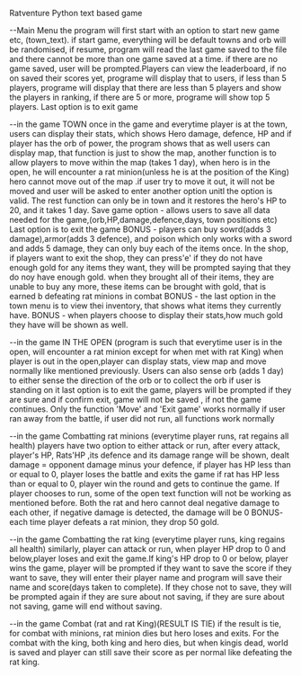 Ratventure
Python text based game


--Main Menu
the program will first start with an option to start new game etc, (town_text). if start game, everything will be default towns and orb will be randomised, if resume, program will read the last game saved to the file and
there cannot be more than one game saved at a time. if there are no game saved, user will be prompted.Players can view the leaderboard, if no on saved their scores yet, programe will display that to users, if less than 5 players,
programe will display that there are less than 5 players and show the players in ranking, if there are 5 or more, programe will show top 5 players. Last option is to exit game


--in the game TOWN
once in the game and everytime player is at the town, users can display their stats, which shows Hero damage, defence, HP and if player has the orb of power, the program shows that as well
users can display map, that function is just to show the map, another function is to allow players to move within the map (takes 1 day), when hero is in the open, he will encounter a rat minion(unless he is at the position of the King)
hero cannot move out of the map .if user try to move it out, it will not be moved and user will be asked to enter another option unitl the option is valid. The rest function can only be in
town and it restores the hero's HP to 20, and it takes 1 day. Save game option - allows users to save all data needed for the game,(orb,HP,damage,defence,days, town positions etc)
Last option is to exit the game
BONUS - players can buy sowrd(adds 3 damage),armor(adds 3 defence), and poison which only works with a sword and adds 5 damage, they can only buy each of the items once. In the shop, if players want to exit the shop, they can press'e'
 if they do not have enough gold for any items they want, they will be prompted saying that they do noy have enough gold.
 when they brought all of their items, they are unable to buy any more, these items can be brought with gold, that is earned b defeating rat minions in combat
BONUS - the last option in the town menu is to view thei inventory, that shows what items they currently have.
BONUS - when players choose to display their stats,how much gold they have will be shown as well.

--in the game IN THE OPEN (program is such that everytime user is in the open, will encounter a rat minion except for when met with rat King)
when player is out in the open,player can display stats, view map and move normally like mentioned previously. Users can also sense orb (adds 1 day) to either sense the direction of the orb or to collect the orb if user is standing on it
last option is to exit the game, players will be prompted if they are sure and if confirm exit, game will not be saved , if not the game continues. Only the function 'Move' and 'Exit game' works normally if
 user ran away from the battle, if user did not run, all functions work normally

--in the game Combatting rat minions (everytime player runs, rat regains all health)
players have two option to either attack or run, after every attack, player's HP, Rats'HP ,its defence and its damage range will be shown, dealt damage = opponent damage minus your defence,
if player has HP less than or equal to 0, player loses the battle and exits the game
if rat has HP less than or equal to 0, player win the round and gets to continue the game. If player chooses to run, some of the open text function will not be working as mentioned before.
Both the rat and hero cannot deal negative damage to each other, if negative damage is detected, the damage will be 0
BONUS- each time player defeats a rat minion, they drop 50 gold.

--in the game Combatting the rat king (everytime player runs, king regains all health)
similarly, player can attack or run, when player HP drop to 0 and below,player loses and exit the game.If king's HP drop to 0 or below, player wins the game, player will be prompted if they want to save the score
if they want to save, they will enter their player name and program will save their name and score(days taken to complete). If they chose not to save, they will be prompted again if they are sure about not saving, if they are sure
 about not saving, game will end without saving.

--in the game Combat (rat and rat King)(RESULT IS TIE)
if the result is tie, for combat with minions, rat minion dies but hero loses and exits. For the combat with the king, both king and hero dies, but when kingis dead, world is saved and player can still
save their score as per normal like defeating the rat king.